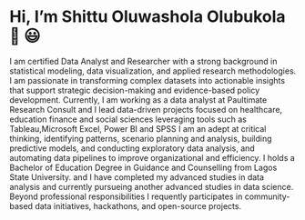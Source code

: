 # Hi, I’m Shittu Oluwashola Olubukola :wave: :smiley:
I am certified Data Analyst and Researcher with a strong background in statistical modeling, data visualization, and applied research methodologies.
I am passionate in transforming complex datasets into actionable insights that support strategic decision-making and evidence-based policy development.
Currently, I am working as a data analyst at Paultimate Research Consult and I lead data-driven projects focused on healthcare, education finance and social sciences
leveraging tools such as Tableau,Microsoft Excel, Power BI and SPSS
I am an adept at critical thinking, identifying patterns, scenario planning and analysis, building predictive models, and conducting exploratory data analysis, and automating data pipelines to improve organizational and efficiency.
I holds a Bachelor of Education Degree in Guidance and Counselling from Lagos State University.
and I have completed my advanced studies in data analysis and currently pursueing  another advanced studies in data science.
Beyond professional responsibilities I requently participates in community-based data initiatives, hackathons, and open-source projects.

